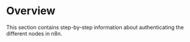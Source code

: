 # Overview

This section contains step-by-step information about authenticating the different nodes in n8n.

